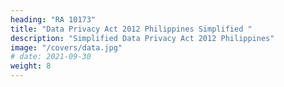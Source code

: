 ```yaml
---
heading: "RA 10173"
title: "Data Privacy Act 2012 Philippines Simplified "
description: "Simplified Data Privacy Act 2012 Philippines"
image: "/covers/data.jpg"
# date: 2021-09-30
weight: 8
---
```



